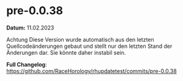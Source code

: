 # pre-0.0.38

**Datum:** 11.02.2023

Achtung Diese Version wurde automatisch aus den letzten Quellcodeänderungen gebaut und stellt nur den letzten Stand der Änderungen dar. Sie könnte daher instabil sein.

**Full Changelog**: https://github.com/RaceHorology/rhupdatetest/commits/pre-0.0.38